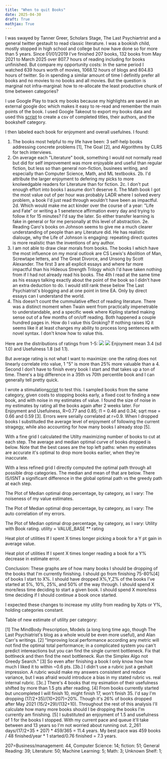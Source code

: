 ```yaml
---
title: "When to quit Books"
date: 2025-04-30
draft: True
mathjax: True
---
```

I was swayed by Tanner Greer, Scholars Stage, The Last Psychiartrist and a general twitter gestault to read classic literature. I was a bookish child, mostly stopped in high school and college but now have done so for more than 5 years.
Since 01/01/2019 I've finished 207 books, 132 books from May 2021 to March 2025 over 807.7 hours of reading including for books unfinished.
But compare my opportunity costs: In the same period I watched 639 hours worth of movies, 1068.12 hours of blogs and 804.83 hours of twitter. So in spending a similar amount of time I definitly prefer all books and no movies to no books and all movies.
But the question is marginal not infra-marginal: how to re-allocate the least productive chunk of time between categories?

I use Google Play to track my books because my highlights are saved in an external google doc which makes it easy to re-read and remember the main points of the book.
I used Google Takeout to export my books data and used this [script](https://github.com/CLARKBENHAM/side_projects/blob/master/Self_Tracking/play_books_to_csv.py) to create a csv of completed titles, their authors, and the bookshelf category.

I then labeled each book for enjoyment and overall usefulnes. I found:
1. The books most helpful to my life have been: 3 self-help books addressing concrete problems [1], The Goal [2], and Algorithms by CLRS for tech interviews.
2. On average each "Literature" book, something I would not normally read but did for self improvement was more enjoyable and useful than regular fiction, but less so than general non-fiction, businees writing, and especially than Computer Science, Math, and ML textbooks.
2b. I'd attribute the larger enjoyment to defering my picks to more knolwedgable readers for Literature than for fiction.
2c. I don't put enough effort into books I assume don't deserve it. The Math book I got the most value out of per hour was probably LADR where I solved every problem, a book I'd just read through wouldn't have been as impactful.
2d. Which would make me act kinder over the course of a year: "Life and Fate" or writing a 1 senetence affirmation every day and trying to follow it for 15 minutes? I'd say the later. So either transfer learning is fake in general or for me personally at this level of abstraction.
2e. Reading Caro's books on Johnson seems to give me a much clearer understanding of people than any Literature did. He has realistic dialouge, why the Life of Johnson is engaging: repeating direct quotes is more realistic than the inventions of any author.
3. I am not able to draw clear morals from books. The books I which have the most influence on my moral outlook are CS Lewis's Abolition of Man, Screwtape letters, and The Great Divorce,  and Unsong by Scott Alexander. The first 3 are all explicit essays and where far more impactful than his Hideous Strength Trilogy which I'd have taken nothing from if I had not already read his books. The 4th I read at the same time as his essays talking exactly about the point of the book so I didn't have an extra deduction to do. I would still rank these below The Last Psychiatrist's blogging and at one point in time EA. Only by direct essays can I understand the world.
4. This doesn't count the cummulative effect of reading literature. There was a distinct moment when Twain went from practically impenetrable to understandable, and a specific week where Kipling started making sense out of a few months of on/off reading. Both happened a couple hundred pages in. How do I value this Groking? If nothing raises IQ it seems like it at least changes my ability to process long sentences with novel syntax. I don't know how to value this.

Here are the distributions of ratings from 1-5:
<img src="/images/book-enjoyment-distribution.jpg">
<img src="/images/book-usefulness-distribution.jpg">
Enjoyment mean 3.4 (sd 1.0) and Usefulness 1.8 (sd 1.1).

But average rating is not what I want to maximize: one the rating does not linearly correlate into value, 1 "5" is more than 25% more valuable than a 4. Second I don't have to finish every book I start and that takes up a ton of time. There's a big difference in a 35th vs 70th percentile book and I can generally tell pretty quick.

I wrote a stimulation[script](https://github.com/CLARKBENHAM/side_projects/blob/master/Self_Tracking/play_books_static_stopping.py) to test this. I sampled books from the same category, given costs to stopping books early, a fixed cost to finding a new book, and with noise in my estimates of value. I found the size of noise in my estimates by rating all the books again after 2 weeks later. For Enjoyment and Usefulness, R=0.77 and 0.85; l1 = 0.46 and 0.34; sqrt mse = 0.66 and 0.59 [3]. Errors were serially correlated at r=0.9. When I dropped books I substituded the average level of enjoyment of following the current stragegy, while also accounting for how many books I already stop [5].

With a fine grid I calculated the Utilty maximizing number of books to cut at each step. The average and median optimal curve of books dropped is below. Note that the best cases are the top left paths: when my estimates are accurate it's optimal to drop more books earlier, when they're inaccurate.

With a less refined grid I directly computed the optimal path through all possible drop categories. The median and mean of that are below. There IS/ISNT a significant difference in the global optimal path vs the greedy path at each step.


The Plot of Median optimal drop percentage, by category, as I vary: The noiseness of my value estimates.

The Plot of Median optimal drop percentage, by category, as I vary: The auto correlation of my errors.

The Plot of Median optimal drop percentage, by category, as I vary: Utility with Book rating. utility = VALUE_BASE ** rating

Heat plot of utilities If I spent X times longer picking a book for a Y pt gain in average value.

Heat plot of utilities If I spent X times longer reading a book for a Y% decrease in estimate error.


Conclusion:
These graphs are of how many books I should be dropping of the books that I'm currently finishing. I should go from finishing 75-80%[4] of books I start to X%.
I should have dropped X%,Y,Z% of the books I've started at 5%, 10%, 25%, and 50% of the way through.
I should spend X more/less time deciding to start a given book.
I should spend X more/less time deciding if I should continue a book once started.

I expected these changes to increase my utility from reading by Xpts or Y%, holding categories constant.

Table of new estimate of utility per category:


[1] The MindBody Prescription, Models (a long long time ago, though The Last Psychiatrist's blog as a whole would be even more useful), and Alan Carr's writings.
[2] "Improving local performance according any metric will not find the optimal total performance; in a complicated system you can't predict intereactions but you can find the single current bottleneck. Fix that bottlneck and then find the next bottleneck. Run the Simplex Algo not Greedy Search."
[3] So even after finishing a book I only know how how much I liked it to within ~0.6 pts.
[3b.] I didn't use a rubric just a geshalt impression. A rubric would make my answers consistent and reduce variance, but I was afraid would introduce a bias in my stated rubric vs. real internal rubric.
[3c.] There's 4 books that my esimation of their usefulness shifted by more than 1.5 pts after reading.
[4] From books currently started but uncompleted I will finish 10, might finish 17, won’t finish 35. I'd say I'm dropping (17/2+35)/(10+207)=20%.
Though it's 26% of books dropped after May 2021 (15/2+29)/(132+10). Throughout the rest of this analysis I'll calculate how many more books should I be dropping  the books I'm currently am finishing.
[5] I substituted an enjoyment of 1.5 and usefulness of 1 for the books I stopped. With my current pace and queue it'll take between and 13 years so I'm not worried about running out. 2_261 days/(17/2+35 + 207) * 459/365 = 11.4 years. My best pace was 459 books / 48 finished/year * 1 started/0.76 finished = 7.3 years.


207=Business/management: 44, Computer Science: 14; fiction: 51; General Reading: 39; Literature: 50; Machine Learning: 5; Math: 3; Unknown Shelf: 1;